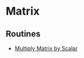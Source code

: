 # Matrix

## Routines

* [Multiply Matrix by Scalar](https://lsdroubay.github.io/math5610/softwaremanual/scalematrix)

